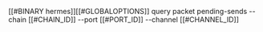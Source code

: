 [[#BINARY hermes]][[#GLOBALOPTIONS]] query packet pending-sends --chain [[#CHAIN_ID]] --port [[#PORT_ID]] --channel [[#CHANNEL_ID]]